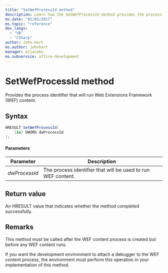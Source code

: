 ```yaml
---
title: "SetWefProcessId method"
description: Learn how the SetWefProcessId method provides the process identifier that will run Web Extensions Framework (WEF) content.
ms.date: "02/02/2017"
ms.topic: "reference"
dev_langs:
  - "VB"
  - "CSharp"
author: John-Hart
ms.author: johnhart
manager: mijacobs
ms.subservice: office-development
---
```

# SetWefProcessId method

  Provides the process identifier that will run Web Extensions Framework (WEF) content.

## Syntax

```csharp
HRESULT SetWefProcessId(
    [in] DWORD dwProcessId
);
```

#### Parameters

|Parameter|Description|
|---------------|-----------------|
|*dwProcessId*|The process identifier that will be used to run WEF content.|

## Return value
 An HRESULT value that indicates whether the method completed successfully.

## Remarks
 This method must be called after the WEF content process is created but before any WEF content runs.

 If you want the development environment to attach a debugger to the WEF content process, the environment must perform this operation in your implementation of this method.
